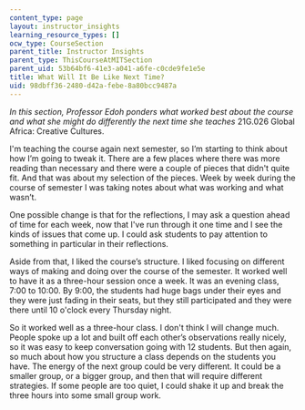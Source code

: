 ```yaml
---
content_type: page
layout: instructor_insights
learning_resource_types: []
ocw_type: CourseSection
parent_title: Instructor Insights
parent_type: ThisCourseAtMITSection
parent_uid: 53b64bf6-41e3-a041-a6fe-c0cde9fe1e5e
title: What Will It Be Like Next Time?
uid: 98dbff36-2480-d42a-febe-8a80bcc9487a
---
```


_In this section, Professor Edoh ponders what worked best about the course and what she might do differently the next time she teaches_ 21G.026 Global Africa: Creative Cultures.

I'm teaching the course again next semester, so I’m starting to think about how I’m going to tweak it. There are a few places where there was more reading than necessary and there were a couple of pieces that didn't quite fit. And that was about my selection of the pieces. Week by week during the course of semester I was taking notes about what was working and what wasn’t.

One possible change is that for the reflections, I may ask a question ahead of time for each week, now that I've run through it one time and I see the kinds of issues that come up. I could ask students to pay attention to something in particular in their reflections.

Aside from that, I liked the course’s structure. I liked focusing on different ways of making and doing over the course of the semester. It worked well to have it as a three-hour session once a week. It was an evening class, 7:00 to 10:00. By 9:00, the students had huge bags under their eyes and they were just fading in their seats, but they still participated and they were there until 10 o'clock every Thursday night.

So it worked well as a three-hour class. I don't think I will change much. People spoke up a lot and built off each other’s observations really nicely, so it was easy to keep conversation going with 12 students. But then again, so much about how you structure a class depends on the students you have. The energy of the next group could be very different. It could be a smaller group, or a bigger group, and then that will require different strategies. If some people are too quiet, I could shake it up and break the three hours into some small group work.